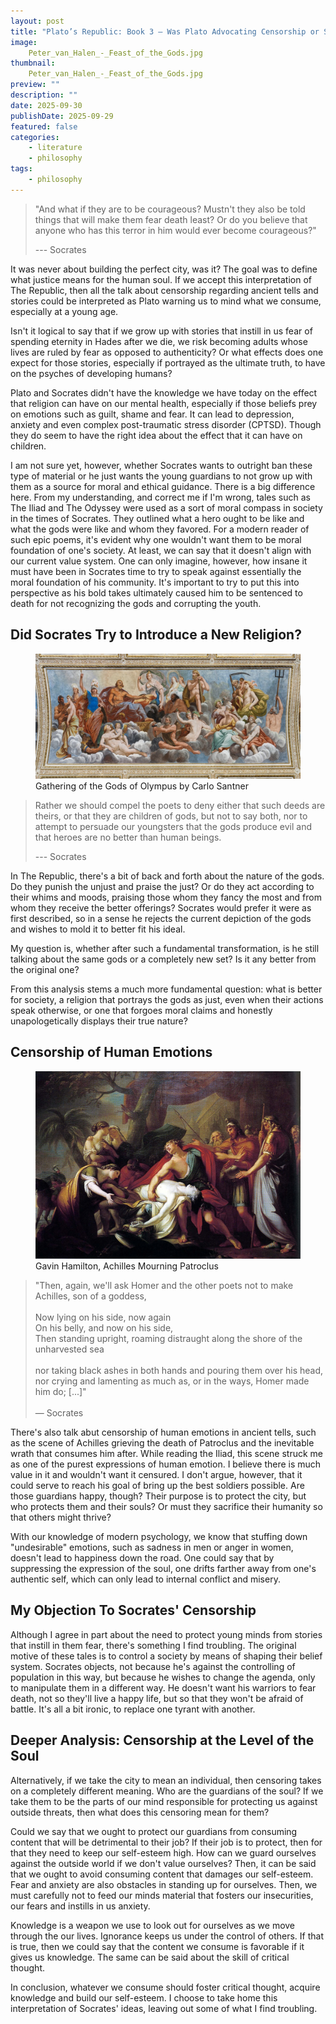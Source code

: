 ```yaml
---
layout: post
title: "Plato’s Republic: Book 3 – Was Plato Advocating Censorship or Simply Urging Caution in What We Consume?"
image: 
    Peter_van_Halen_-_Feast_of_the_Gods.jpg
thumbnail: 
    Peter_van_Halen_-_Feast_of_the_Gods.jpg
preview: ""
description: ""
date: 2025-09-30
publishDate: 2025-09-29
featured: false
categories:
    - literature
    - philosophy
tags:
    - philosophy
---
```

> "And what if they are to be courageous? Mustn't they also be told things that will make them fear death least? Or do you believe that anyone who has this terror in him would ever become courageous?"
>
> --- Socrates

It was never about building the perfect city, was it? The goal was to define what justice means for the human soul. If we accept this interpretation of The Republic, then all the talk about censorship regarding ancient tells and stories could be interpreted as Plato warning us to mind what we consume, especially at a young age.

Isn't it logical to say that if we grow up with stories that instill in us fear of spending eternity in Hades after we die, we risk becoming adults whose lives are ruled by fear as opposed to authenticity? Or what effects does one expect for those stories, especially if portrayed as the ultimate truth, to have on the psyches of developing humans?

Plato and Socrates didn't have the knowledge we have today on the effect that religion can have on our mental health, especially if those beliefs prey on emotions such as guilt, shame and fear. It can lead to depression, anxiety and even complex post-traumatic stress disorder (CPTSD). Though they do seem to have the right idea about the effect that it can have on children.

I am not sure yet, however, whether Socrates wants to outright ban these type of material or he just wants the young guardians to not grow up with them as a source for moral and ethical guidance. There is a big difference here. From my understanding, and correct me if I'm wrong, tales such as The Iliad and The Odyssey were used as a sort of moral compass in society in the times of Socrates. They outlined what a hero ought to be like and what the gods were like and whom they favored. For a modern reader of such epic poems, it's evident why one wouldn't want them to be moral foundation of one's society. At least, we can say that it doesn't align with our current value system. One can only imagine, however, how insane it must have been in Socrates time to try to speak against essentially the moral foundation of his community. It's important to try to put this into perspective as his bold takes ultimately caused him to be sentenced to death for not recognizing the gods and corrupting the youth.

## Did Socrates Try to Introduce a New Religion?
<figure>
<img style='object-fit: contain' src="Carlo_Santer-Gathering_of_the_Gods_of_Olympus.jpg" atl="">
  <figcaption>
Gathering of the Gods of Olympus by Carlo Santner
  </figcaption>
</figure>

> Rather we should compel the poets to deny either that such deeds are theirs, or that they are children of gods, but not to say both, nor to attempt to persuade our youngsters that the gods produce evil and that heroes are no better than human beings.
>
> --- Socrates

In The Republic, there's a bit of back and forth about the nature of the gods. Do they punish the unjust and praise the just? Or do they act according to their whims and moods, praising those whom they fancy the most and from whom they receive the better offerings? Socrates would prefer it were as first described, so in a sense he rejects the current depiction of the gods and wishes to mold it to better fit his ideal.

My question is, whether after such a fundamental transformation, is he still talking about the same gods or a completely new set? Is it any better from the original one?

From this analysis stems a much more fundamental question: what is better for society, a religion that portrays the gods as just, even when their actions speak otherwise, or one that forgoes moral claims and honestly unapologetically displays their true nature?

## Censorship of Human Emotions
<figure>
<img style='object-fit: contain' src="Hamilton_Achilles_Patroclus.jpg" atl="">
  <figcaption>
Gavin Hamilton, Achilles Mourning Patroclus
  </figcaption>
</figure>

<blockquote class="border-l-4 border-gray-300 pl-4 italic">
  "Then, again, we'll ask Homer and the other poets not to make Achilles, son of a goddess,
  <br><br>
  <span class="block text-center">
    Now lying on his side, now again<br>
    On his belly, and now on his side,
  </span>
  <br>
  Then standing upright, roaming distraught along the shore of the unharvested sea
  <br><br>
  nor taking black ashes in both hands and pouring them over his head, nor crying and lamenting as much as, or in the ways, Homer made him do; [...]"
  <br><br>
  <div class="text-right font-semibold">— Socrates</div>
</blockquote>

There's also talk abut censorship of human emotions in ancient tells, such as the scene of Achilles grieving the death of Patroclus and the inevitable wrath that consumes him after. While reading the Iliad, this scene struck me as one of the purest expressions of human emotion. I believe there is much value in it and wouldn't want it censured. I don't argue, however, that it could serve to reach his goal of bring up the best soldiers possible. Are those guardians happy, though? Their purpose is to protect the city, but who protects them and their souls? Or must they sacrifice their humanity so that others might thrive?

With our knowledge of modern psychology, we know that stuffing down "undesirable" emotions, such as sadness in men or anger in women, doesn't lead to happiness down the road. One could say that by suppressing the expression of the soul, one drifts farther away from one's authentic self, which can only lead to internal conflict and misery.

## My Objection To Socrates' Censorship
Although I agree in part about the need to protect young minds from stories that instill in them fear, there's something I find troubling. The original motive of these tales is to control a society by means of shaping their belief system. Socrates objects, not because he's against the controlling of population in this way, but because he wishes to change the agenda, only to manipulate them in a different way. He doesn't want his warriors to fear death, not so they'll live a happy life, but so that they won't be afraid of battle. It's all a bit ironic, to replace one tyrant with another. 

## Deeper Analysis: Censorship at the Level of the Soul
Alternatively, if we take the city to mean an individual, then censoring takes on a completely different meaning. Who are the guardians of the soul? If we take them to be the parts of our mind responsible for protecting us against outside threats, then what does this censoring mean for them?

Could we say that we ought to protect our guardians from consuming content that will be detrimental to their job? If their job is to protect, then for that they need to keep our self-esteem high. How can we guard ourselves against the outside world if we don't value ourselves? Then, it can be said that we ought to avoid consuming content that damages our self-esteem. Fear and anxiety are also obstacles in standing up for ourselves. Then, we must carefully not to feed our minds material that fosters our insecurities, our fears and instills in us anxiety. 

Knowledge is a weapon we use to look out for ourselves as we move through the our lives. Ignorance keeps us under the control of others. If that is true, then we could say that the content we consume is favorable if it gives us knowledge. The same can be said about the skill of critical thought.

In conclusion, whatever we consume should foster critical thought, acquire knowledge and build our self-esteem. I choose to take home this interpretation of Socrates' ideas, leaving out some of what I find troubling.
